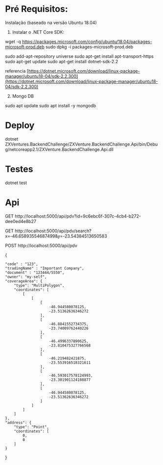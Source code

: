 # Pré Requisitos:

Instalação (baseado na versão Ubuntu 18.04)

1. Instalar o .NET Core SDK:

wget -q https://packages.microsoft.com/config/ubuntu/18.04/packages-microsoft-prod.deb
sudo dpkg -i packages-microsoft-prod.deb

sudo add-apt-repository universe
sudo apt-get install apt-transport-https
sudo apt-get update
sudo apt-get install dotnet-sdk-2.2

referencia [https://dotnet.microsoft.com/download/linux-package-manager/ubuntu18-04/sdk-2.2.300](https://dotnet.microsoft.com/download/linux-package-manager/ubuntu18-04/sdk-2.2.300)

2. Mongo DB

sudo apt update
sudo apt install -y mongodb

# Deploy

dotnet ZXVentures.BackendChallenge/ZXVenture.BackendChallenge.Api/bin/Debug/netcoreapp2.1/ZXVenture.BackendChallenge.Api.dll

# Testes

dotnet test

# Api

GET http://localhost:5000/api/pdv?id=9c6ebc6f-307c-4cb4-b272-dee0ed4e8b27

GET http://localhost:5000/api/pdv/search?x=-46.65893554687499&y=-23.54384513650583

POST http://localhost:5000/api/pdv

{
	
	"code" : "123",
	"tradingName" : "Important Company",
	"document" : "123444/5550",
	"owner": "my-self",
	"coverageArea": {
        "type": "MultiPolygon",
        "coordinates": [
            [
                [
                    [
                        -46.944580078125,
                        -23.51362636346272
                    ],
                    [
                        -46.8841552734375,
                        -23.74009762440226
                    ],
                    [
                        -46.4996337890625,
                        -23.810475327766568
                    ],
                    [
                        -46.219482421875,
                        -23.553916518321611
                    ],
                    [
                        -46.593017578124993,
                        -23.301901124188877
                    ],
                    [
                        -46.944580078125,
                        -23.51362636346272
                    ]
                ]
            ]
        ]
    },
    "address": {
        "type": "Point",
        "coordinates": [
            0,
            0
        ]
    }
}

